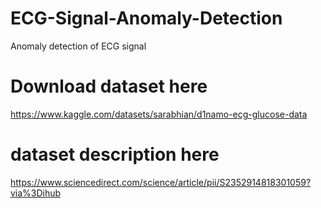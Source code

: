 # ECG-Signal-Anomaly-Detection
Anomaly detection of ECG signal


# Download dataset here
https://www.kaggle.com/datasets/sarabhian/d1namo-ecg-glucose-data

# dataset description here
https://www.sciencedirect.com/science/article/pii/S2352914818301059?via%3Dihub